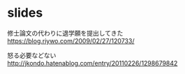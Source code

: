 # slides

修士論文の代わりに退学願を提出してきた
https://blog.riywo.com/2009/02/27/120733/

怒る必要などない
http://jkondo.hatenablog.com/entry/20110226/1298679842


